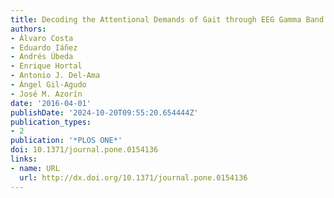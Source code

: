 ```yaml
---
title: Decoding the Attentional Demands of Gait through EEG Gamma Band Features
authors:
- Álvaro Costa
- Eduardo Iáñez
- Andrés Úbeda
- Enrique Hortal
- Antonio J. Del-Ama
- Ángel Gil-Agudo
- José M. Azorín
date: '2016-04-01'
publishDate: '2024-10-20T09:55:20.654444Z'
publication_types:
- 2
publication: '*PLOS ONE*'
doi: 10.1371/journal.pone.0154136
links:
- name: URL
  url: http://dx.doi.org/10.1371/journal.pone.0154136
---
```

